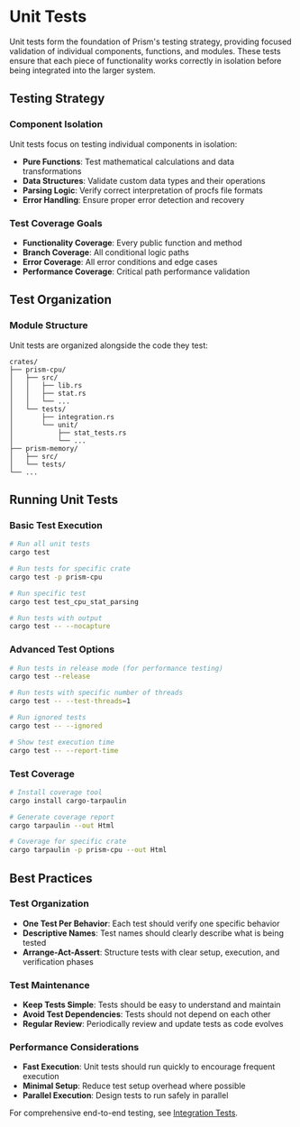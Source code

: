 # Unit Tests

Unit tests form the foundation of Prism's testing strategy, providing focused validation of individual components, functions, and modules. These tests ensure that each piece of functionality works correctly in isolation before being integrated into the larger system.

## Testing Strategy

### Component Isolation

Unit tests focus on testing individual components in isolation:
- **Pure Functions**: Test mathematical calculations and data transformations
- **Data Structures**: Validate custom data types and their operations
- **Parsing Logic**: Verify correct interpretation of procfs file formats
- **Error Handling**: Ensure proper error detection and recovery

### Test Coverage Goals

- **Functionality Coverage**: Every public function and method
- **Branch Coverage**: All conditional logic paths
- **Error Coverage**: All error conditions and edge cases
- **Performance Coverage**: Critical path performance validation

## Test Organization

### Module Structure

Unit tests are organized alongside the code they test:

```
crates/
├── prism-cpu/
│   ├── src/
│   │   ├── lib.rs
│   │   ├── stat.rs
│   │   └── ...
│   └── tests/
│       ├── integration.rs
│       └── unit/
│           ├── stat_tests.rs
│           └── ...
├── prism-memory/
│   ├── src/
│   └── tests/
└── ...
```

## Running Unit Tests

### Basic Test Execution

```bash
# Run all unit tests
cargo test

# Run tests for specific crate
cargo test -p prism-cpu

# Run specific test
cargo test test_cpu_stat_parsing

# Run tests with output
cargo test -- --nocapture
```

### Advanced Test Options

```bash
# Run tests in release mode (for performance testing)
cargo test --release

# Run tests with specific number of threads
cargo test -- --test-threads=1

# Run ignored tests
cargo test -- --ignored

# Show test execution time
cargo test -- --report-time
```

### Test Coverage

```bash
# Install coverage tool
cargo install cargo-tarpaulin

# Generate coverage report
cargo tarpaulin --out Html

# Coverage for specific crate
cargo tarpaulin -p prism-cpu --out Html
```

## Best Practices

### Test Organization
- **One Test Per Behavior**: Each test should verify one specific behavior
- **Descriptive Names**: Test names should clearly describe what is being tested
- **Arrange-Act-Assert**: Structure tests with clear setup, execution, and verification phases

### Test Maintenance
- **Keep Tests Simple**: Tests should be easy to understand and maintain
- **Avoid Test Dependencies**: Tests should not depend on each other
- **Regular Review**: Periodically review and update tests as code evolves

### Performance Considerations
- **Fast Execution**: Unit tests should run quickly to encourage frequent execution
- **Minimal Setup**: Reduce test setup overhead where possible
- **Parallel Execution**: Design tests to run safely in parallel

For comprehensive end-to-end testing, see [Integration Tests](./integration-tests.md).
